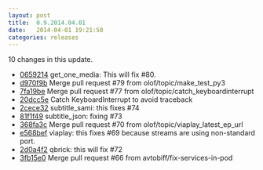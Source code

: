 ```yaml
---
layout: post
title:  0.9.2014.04.01
date:   2014-04-01 19:21:50
categories: releases
---
```


10 changes in this update.

* [0659214](https://github.com/spaam/svtplay-dl/commit/0659214) get_one_media: This will fix #80.
* [d970f9b](https://github.com/spaam/svtplay-dl/commit/d970f9b) Merge pull request #79 from olof/topic/make_test_py3
* [7fa19be](https://github.com/spaam/svtplay-dl/commit/7fa19be) Merge pull request #77 from olof/topic/catch_keyboardinterrupt
* [20dcc5e](https://github.com/spaam/svtplay-dl/commit/20dcc5e) Catch KeyboardInterrupt to avoid traceback
* [2cece32](https://github.com/spaam/svtplay-dl/commit/2cece32) subtitle_sami: this fixes #74
* [81f1f49](https://github.com/spaam/svtplay-dl/commit/81f1f49) subtitle_json: fixing #73
* [368fa3c](https://github.com/spaam/svtplay-dl/commit/368fa3c) Merge pull request #70 from olof/topic/viaplay_latest_ep_url
* [e568bef](https://github.com/spaam/svtplay-dl/commit/e568bef) viaplay: this fixes #69 because streams are using non-standard port.
* [2d0a4f2](https://github.com/spaam/svtplay-dl/commit/2d0a4f2) qbrick: this will fix #72
* [3fb15e0](https://github.com/spaam/svtplay-dl/commit/3fb15e0) Merge pull request #66 from avtobiff/fix-services-in-pod
